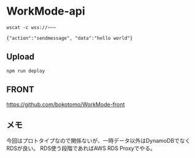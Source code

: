# WorkMode-api
```
wscat -c wss://~~~

{"action":"sendmessage", "data":"hello world"}
```

## Upload
```
npm run deploy
```

## FRONT  
https://github.com/bokotomo/WorkMode-front  

## メモ
今回はプロトタイプなので関係ないが、一時データ以外はDynamoDBでなくRDSが良い。
RDS使う段階であればAWS RDS Proxyでやる。
